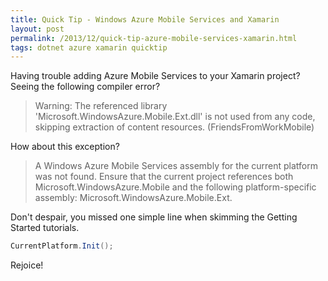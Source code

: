 ```yaml
---
title: Quick Tip - Windows Azure Mobile Services and Xamarin
layout: post
permalink: /2013/12/quick-tip-azure-mobile-services-xamarin.html
tags: dotnet azure xamarin quicktip
---
```


Having trouble adding Azure Mobile Services to your Xamarin project?  
Seeing the following compiler error?

> Warning: The referenced library 'Microsoft.WindowsAzure.Mobile.Ext.dll' is not used from any code, skipping extraction of content resources. (FriendsFromWorkMobile)

How about this exception?

> A Windows Azure Mobile Services assembly for the current platform was not found. Ensure that the current project references both Microsoft.WindowsAzure.Mobile and the following platform-specific assembly: Microsoft.WindowsAzure.Mobile.Ext.

Don't despair, you missed one simple line when skimming the Getting Started tutorials.

````csharp
CurrentPlatform.Init();
````

Rejoice!
